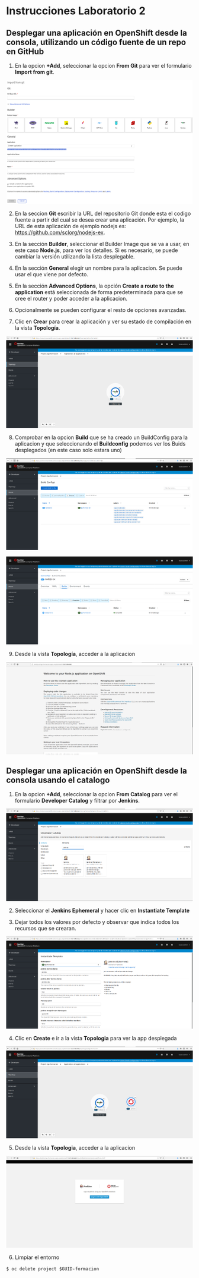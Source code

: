 # Instrucciones Laboratorio 2

## Desplegar una aplicación en OpenShift desde la consola, utilizando un código fuente de un repo en GitHub

1. En la opcion **+Add**, seleccionar la opcion **From Git** para ver el formulario **Import from git**.

![alt Crar App][imagen1]

[imagen1]: images/create-app1.png

2. En la seccion **Git** escribir la URL del repositorio Git donde esta el codigo fuente a partir del cual se desea crear una aplicación. Por ejemplo, la URL de esta aplicación de ejemplo nodejs es:
https://github.com/sclorg/nodejs-ex.

3. En la sección **Builder**, seleccionar el Builder Image que se va a usar, en este caso **Node.js**, para ver los detalles. Si es necesario, se puede cambiar la versión utilizando la lista desplegable.

4. En la sección **General** elegir un nombre para la aplicacion. Se puede usar el que viene por defecto.

5. En la sección **Advanced Options**, la opción **Create a route to the application** está seleccionada de forma predeterminada para que se cree el router y poder acceder a la aplicacion.

6. Opcionalmente se pueden configurar el resto de opciones avanzadas.

7. Clic en **Crear** para crear la aplicación y ver su estado de compilación en la vista **Topología**.

![alt Crar App][imagen2]

[imagen2]: images/create-app2.png

8. Comprobar en la opcion **Build** que se ha creado un BuildConfig para la aplicacion y que seleccionando el **Buildconfig** podemos ver los Buids desplegados (en este caso solo estara uno)

![alt Crar App][imagen3]

[imagen3]: images/create-app3.png

![alt Crar App][imagen4]

[imagen4]: images/create-app4.png

9. Desde la vista **Topología**, acceder a la aplicacion

![alt Crar App][imagen8]

[imagen8]: images/create-app8.png

## Desplegar una aplicación en OpenShift desde la consola usando el catalogo

1. En la opcion **+Add**, seleccionar la opcion **From Catalog** para ver el formulario **Developer Catalog** y filtrar por **Jenkins**.

![alt Crar App][imagen5]

[imagen5]: images/create-app5.png

2. Seleccionar el **Jenkins Ephemeral** y hacer clic en **Instantiate Template**

3. Dejar todos los valores por defecto y observar que indica todos los recursos que se crearan.

![alt Crar App][imagen6]

[imagen6]: images/create-app6.png

4. Clic en **Create** e ir a la vista **Topologia** para ver la app desplegada

![alt Crar App][imagen7]

[imagen7]: images/create-app7.png

5. Desde la vista **Topologia**, acceder a la aplicacion

![alt Crar App][imagen9]

[imagen9]: images/create-app9.png

6. Limpiar el entorno

```shell
$ oc delete project $GUID-formacion
```
